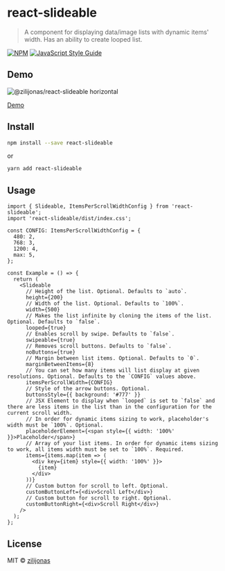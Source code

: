 # react-slideable

> A component for displaying data/image lists with dynamic items' width. Has an ability to create looped list.

[![NPM](https://img.shields.io/npm/v/react-slideable.svg)](https://www.npmjs.com/package/react-slideable) [![JavaScript Style Guide](https://img.shields.io/badge/code_style-standard-brightgreen.svg)](https://standardjs.com)

## Demo

![@zilijonas/react-slideable horizontal](https://github.com/zilijonas/react-slideable/blob/master/slideable-demo.gif?raw=true)

[Demo](https://zilijonas.github.io/react-slideable/)

## Install

```bash
npm install --save react-slideable
```

or

```bash
yarn add react-slideable
```

## Usage

```tsx
import { Slideable, ItemsPerScrollWidthConfig } from 'react-slideable';
import 'react-slideable/dist/index.css';

const CONFIG: ItemsPerScrollWidthConfig = {
  480: 2,
  768: 3,
  1200: 4,
  max: 5,
};

const Example = () => {
  return (
    <Slideable
      // Height of the list. Optional. Defaults to `auto`.
      height={200}
      // Width of the list. Optional. Defaults to `100%`.
      width={500}
      // Makes the list infinite by cloning the items of the list. Optional. Defaults to `false`.
      looped={true}
      // Enables scroll by swipe. Defaults to `false`.
      swipeable={true}
      // Removes scroll buttons. Defaults to `false`.
      noButtons={true}
      // Margin between list items. Optional. Defaults to `0`.
      marginBetweenItems={8}
      // You can set how many items will list display at given resolutions. Optional. Defaults to the `CONFIG` values above.
      itemsPerScrollWidth={CONFIG}
      // Style of the arrow buttons. Optional.
      buttonsStyle={{ background: '#777' }}
      // JSX Element to display when `looped` is set to `false` and there are less items in the list than in the configuration for the current scroll width.
      // In order for dynamic items sizing to work, placeholder's width must be `100%`. Optional.
      placeholderElement={<span style={{ width: '100%' }}>Placeholder</span>}
      // Array of your list items. In order for dynamic items sizing to work, all items width must be set to `100%`. Required.
      items={items.map(item => (
        <div key={item} style={{ width: '100%' }}>
          {item}
        </div>
      ))}
      // Custom button for scroll to left. Optional.
      customButtonLeft={<div>Scroll Left</div>}
      // Custom button for scroll to right. Optional.
      customButtonRight={<div>Scroll Right</div>}
    />
  );
};
```

## License

MIT © [zilijonas](https://github.com/zilijonas)
